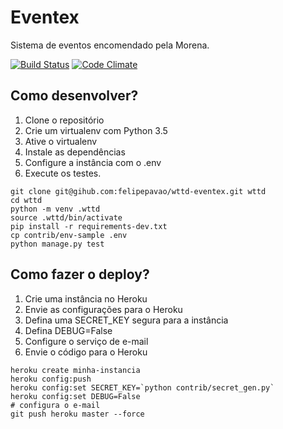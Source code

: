 # Eventex 

Sistema de eventos encomendado pela Morena.

[![Build Status](https://travis-ci.org/felipepavao/wttd-eventex.svg?branch=master)](https://travis-ci.org/felipepavao/wttd-eventex)
[![Code Climate](https://codeclimate.com/repos/5691a8da557dd85c4a001894/badges/52b046b2c35cf7662211/gpa.svg)](https://codeclimate.com/repos/5691a8da557dd85c4a001894/feed)

## Como desenvolver?

1. Clone o repositório
2. Crie um virtualenv com Python 3.5
3. Ative o virtualenv
4. Instale as dependências
5. Configure a instância com o .env
6. Execute os testes.

```console
git clone git@gihub.com:felipepavao/wttd-eventex.git wttd
cd wttd
python -m venv .wttd
source .wttd/bin/activate
pip install -r requirements-dev.txt
cp contrib/env-sample .env
python manage.py test
```

## Como fazer o deploy?

1. Crie uma instância no Heroku
2. Envie as configurações para o Heroku
3. Defina uma SECRET_KEY segura para a instância
4. Defina DEBUG=False
5. Configure o serviço de e-mail
6. Envie o código para o Heroku

```console
heroku create minha-instancia
heroku config:push
heroku config:set SECRET_KEY=`python contrib/secret_gen.py`
heroku config:set DEBUG=False
# configura o e-mail
git push heroku master --force
```
